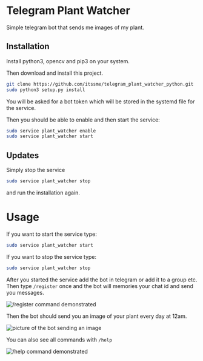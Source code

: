 # Telegram Plant Watcher
Simple telegram bot that sends me images of my plant.

## Installation
Install python3, opencv and pip3 on your system.


Then download and install this project.
```bash
git clone https://github.com/itssme/telegram_plant_watcher_python.git
sudo python3 setup.py install
```

You will be asked for a bot token which will be stored in the systemd file for the service.

Then you should be able to enable and then start the service:
```bash
sudo service plant_watcher enable
sudo service plant_watcher start
```

## Updates
Simply stop the service
```bash
sudo service plant_watcher stop
```

and run the installation again.

# Usage

If you want to start the service type:
```bash
sudo service plant_watcher start
```

If you want to stop the service type:
```bash
sudo service plant_watcher stop
```

After you started the service add the bot in telegram or add it to a group etc.
Then type ```/register``` once and the bot will memories your chat id and send you messages.

![/register command demonstrated](https://i.imgur.com/kAS5ip9.png "/register command demonstrated")

Then the bot should send you an image of your plant every day at 12am.

![picture of the bot sending an image](https://i.imgur.com/eX0jQQv.png "picture of the bot sending an image")

You can also see all commands with ```/help```

![/help command demonstrated](https://i.imgur.com/ZIbJQ33.png "/help command demonstrated")
